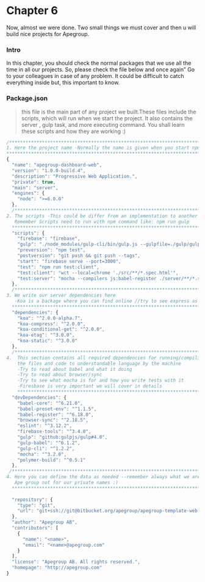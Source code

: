 # Chapter 6 
Now, almost we were done. Two small things we must cover and then u will build nice projects for Apegroup.

### Intro
In this chapter, you should check the normal packages that we use all the time in all our projects. 
So, please check the file below and once again” Go to your colleagues in case of any problem. It could be difficult to catch everything inside but, this important to know.

### Package.json 
> this file is the main part of any project we built.These files include the scripts,
> which will run when we start the project.
> It also contains the server , gulp task, and more executing command. 
> You shall learn these scripts and how they are working :) 
```javascript
/*******************************************************************************
1. Here the project name -Normally the name is given when you start npm init 
*******************************************************************************/
{
  "name": "apegroup-dashboard-web",
  "version": "1.0.0-build.4",
  "description": "Progressive Web Application.",
  "private": true,
  "main": "server",
  "engines": {
    "node": ">=6.0.0"
  },
  /*******************************************************************************
2. The scripts -This could be differ from an implementation to another 
   Remember Scripts need to run with npm command like: npm run gulp  
  *******************************************************************************/
  "scripts": {
    "firebase": "firebase",
    "gulp": "./node_modules/gulp-cli/bin/gulp.js --gulpfile=./gulp/gulp.js --require babel-register --cwd=./",
    "preversion": "npm test",
    "postversion": "git push && git push --tags",
    "start": "firebase serve --port=3000",
    "test": "npm run test:client",
    "test:client": "wct --local=chrome './src/**/*.spec.html'",
    "test:server": "mocha --compilers js:babel-register ./server/**/*.spec.js"
  },
  /*******************************************************************************
3. We write our server dependencies here 
   -Koa is a backage where you can find online //try to see express as well 
  *******************************************************************************/
  "dependencies": {
    "koa": "^2.0.0-alpha.7",
    "koa-compress": "^2.0.0",
    "koa-conditional-get": "^2.0.0",
    "koa-etag": "^3.0.0",
    "koa-static": "^3.0.0"
  },
  /*******************************************************************************
4.  This section contains all required dependencies for running/compiling/Interpretering 
    the files and code to understandable language by the machine
    -Try to read about babel and what it doing 
    -Try to read about browser/sync 
    -Try to see what mocha is for and how you write tests with it 
    -Firesbase is very important we will cover in details 
    *******************************************************************************/
  "devDependencies": {
    "babel-core": "^6.21.0",
    "babel-preset-env": "^1.1.5",
    "babel-register": "^6.18.0",
    "browser-sync": "^2.18.5",
    "eslint": "^3.12.2",
    "firebase-tools": "^3.4.0",
    "gulp": "github:gulpjs/gulp#4.0",
    "gulp-babel": "^6.1.2",
    "gulp-cli": "^1.2.2",
    "mocha": "^3.2.0",
    "polymer-build": "^0.5.1"
  },
 /*******************************************************************************
4. Here you can define the data as needed --remember always what we are doing is for 
   Ape group not for our private names :)
  *******************************************************************************/
  
  "repository": {
    "type": "git",
    "url": "git+ssh://git@bitbucket.org/apegroup/apegroup-template-web.git"
  },
  "author": "Apegroup AB",
  "contributors": [
    {
      "name": "<name>",
      "email": "<name>@apegroup.com"
    }
  ],
  "license": "Apegroup AB. All rights reserved.",
  "homepage": "http://apegroup.com"
}

```
